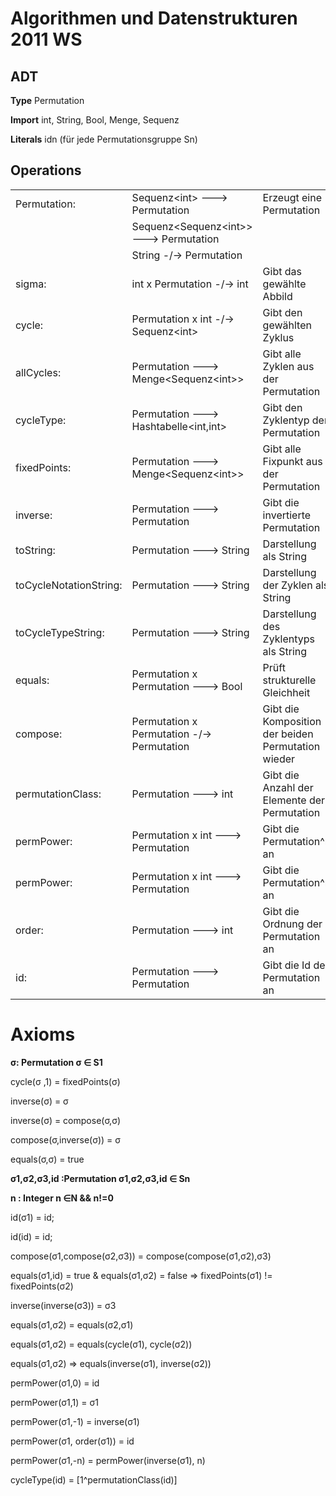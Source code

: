 Algorithmen und Datenstrukturen 2011 WS
=======================================

ADT
---
**Type**       	Permutation

**Import**   		int, String, Bool, Menge, Sequenz 

**Literals** 		idn (für jede Permutationsgruppe Sn)

 
Operations
---------
<table><tr>
<td>Permutation:</td>
<td>Sequenz&lt;int> ---> Permutation</td>
<td>Erzeugt eine Permutation</td>
</tr><tr>
<td><td>Sequenz&lt;Sequenz&lt;int>> ---> Permutation</td></td>
</tr><tr>
<td><td>String -/-> Permutation</td></td>
</tr><tr>
<td>sigma:</td>
<td>int x Permutation -/-> int</td>
<td>Gibt das gewählte Abbild</td>
</tr><tr>
<td>cycle:</td>
<td>Permutation x int -/-> Sequenz&lt;int></td>
<td>Gibt den gewählten Zyklus</td>
</tr><tr>
<td>allCycles:</td>
<td>Permutation ---> Menge&lt;Sequenz&lt;int>></td>
<td>Gibt alle Zyklen aus der Permutation</td>
</tr><tr>
<td>cycleType:</td>
<td>Permutation ---> Hashtabelle&lt;int,int></td>
<td>Gibt den Zyklentyp der Permutation</td>
</tr><tr>
<td>fixedPoints:</td>
<td>Permutation ---> Menge&lt;Sequenz&lt;int>></td>
<td>Gibt alle Fixpunkt aus der Permutation</td>
</tr><tr>
<td>inverse:</td>
<td>Permutation ---> Permutation	</td>
<td>Gibt die invertierte Permutation</td>
</tr><tr>
<td>
toString:</td>
<td>Permutation ---> String</td>
<td>Darstellung als String</td>
</tr><tr>
<td>toCycleNotationString:</td>
<td>Permutation ---> String</td>
<td>Darstellung der Zyklen als String</td>
</tr><tr>
<td>toCycleTypeString:</td>
<td>Permutation ---> String</td>
<td>Darstellung des Zyklentyps als String</td>
</tr><tr>
<td>equals:</td>
<td>Permutation x Permutation ---> Bool</td>
<td>Prüft strukturelle Gleichheit</td>
</tr><tr>
<td>compose:</td>
<td>Permutation x Permutation -/-> Permutation</td>
<td>Gibt die Komposition der beiden Permutation wieder</td>
</tr><tr>
<td>permutationClass:</td>
<td>Permutation ---> int</td>
<td>Gibt die Anzahl der Elemente der Permutation</td>
</tr><tr>
<td>permPower:</td>
<td>Permutation x int ---> Permutation</td>
<td>Gibt die Permutation^n an</td>
</tr><tr>
<td>permPower:</td>
<td>Permutation x int ---> Permutation</td>
<td>Gibt die Permutation^n an</td>
</tr><tr>
<td>order:</td>
<td>Permutation ---> int</td>
<td>Gibt die Ordnung der Permutation an</td>
</tr><tr>
<td>id:</td>
<td>Permutation ---> Permutation</td>
<td>Gibt die Id der Permutation an</td>
</tr></table> 

Axioms
=====
**σ: Permutation σ ∈ S1**

cycle(σ ,1) = fixedPoints(σ)

inverse(σ) = σ

inverse(σ) = compose(σ,σ)

compose(σ,inverse(σ)) = σ

equals(σ,σ) = true


**σ1,σ2,σ3,id :Permutation σ1,σ2,σ3,id ∈ Sn**

**n : Integer n ∈N && n!=0**

id(σ1) = id;

id(id) = id;

compose(σ1,compose(σ2,σ3)) = compose(compose(σ1,σ2),σ3)

equals(σ1,id) = true & equals(σ1,σ2) = false => fixedPoints(σ1) != fixedPoints(σ2)

inverse(inverse(σ3)) = σ3

equals(σ1,σ2) = equals(σ2,σ1)

equals(σ1,σ2) = equals(cycle(σ1), cycle(σ2))

equals(σ1,σ2) => equals(inverse(σ1), inverse(σ2))

permPower(σ1,0) = id

permPower(σ1,1) = σ1

permPower(σ1,-1) = inverse(σ1)

permPower(σ1, order(σ1)) = id

permPower(σ1,-n) = permPower(inverse(σ1), n)

cycleType(id) = [1^permutationClass(id)]
